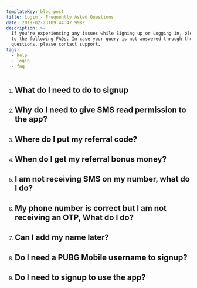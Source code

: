 ```yaml
---
templateKey: blog-post
title: Login - Frequently Asked Questions
date: 2019-02-23T09:44:47.998Z
description: >-
  If you're experiencing any issues while Signing up or Logging in, please refer
  to the following FAQs. In case your query is not answered through these
  questions, please contact support.
tags:
  - help
  - login
  - faq
---
```

1. ## What do I need to do to signup
2. ## Why do I need to give SMS read permission to the app?
3. ## Where do I put my referral code?
4. ## When do I get my referral bonus money?
5. ## I am not receiving SMS on my number, what do I do?
6. ## My phone number is correct but I am not receiving an OTP, What do I do?
7. ## Can I add my name later?
8. ## Do I need a PUBG Mobile username to signup?
9. ## Do I need to signup to use the app?
